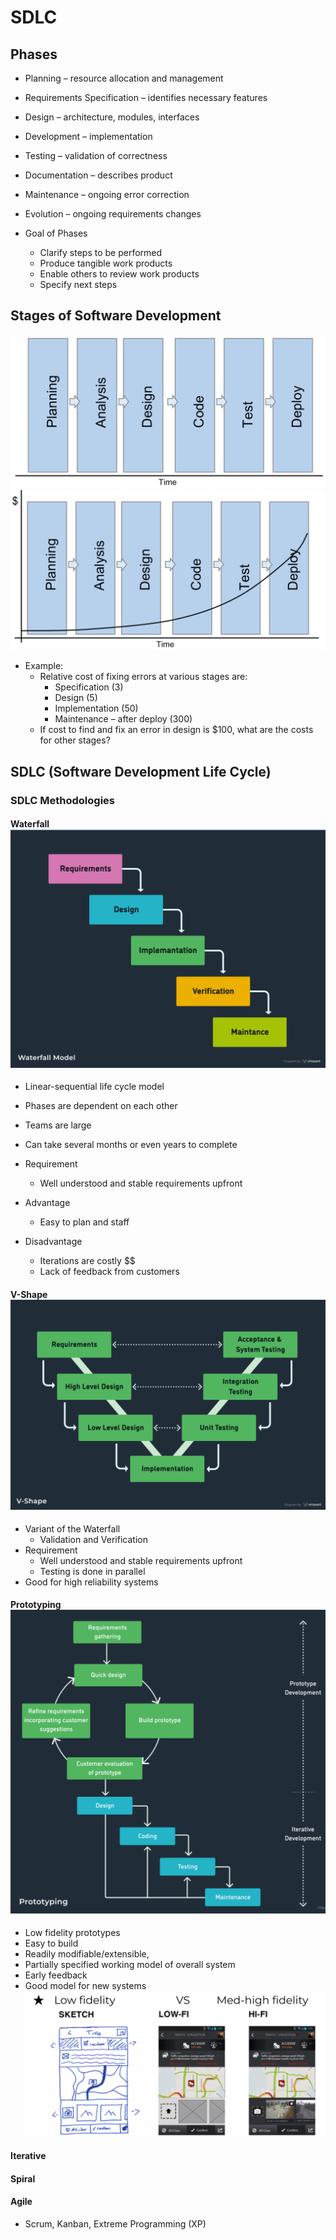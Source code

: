 # SDLC
## Phases
* Planning – resource allocation and management
* Requirements Specification – identifies necessary  features
* Design – architecture, modules, interfaces
* Development – implementation
* Testing – validation of correctness
* Documentation – describes product
* Maintenance – ongoing error correction
* Evolution – ongoing requirements changes

* Goal of Phases
    * Clarify steps to be performed
    * Produce tangible work products
    * Enable others to review work products
    * Specify next steps

## Stages of Software Development
![Stages of Software Developments](../images/StagesOfSoftwareDevelopment.png)
![Cost per Stage](../images/CostPerStage.png)


* Example: 
    * Relative cost of fixing errors at various stages  are:
        * Specification (3)
        * Design (5)
        * Implementation (50)
        * Maintenance – after deploy (300)
    * If cost to find and fix an error in design is $100, what are the costs for other stages?

## SDLC (Software Development Life Cycle)
### SDLC Methodologies
#### Waterfall ![Waterfall](../images//Waterfall.png)
* Linear-sequential life cycle model
* Phases are dependent on each other
* Teams are large
* Can take several months or even years to complete

* Requirement
    * Well understood and  stable requirements upfront
* Advantage 
    * Easy to plan and staff
* Disadvantage
    * Iterations are costly $$
    * Lack of feedback from customers

#### V-Shape ![V-shape](../images//V-shape.png)
* Variant of the Waterfall
    * Validation and Verification
* Requirement
    * Well understood and  stable requirements upfront
    * Testing is done in parallel
* Good for high reliability systems

#### Prototyping ![Prototyping](../images/Prototyping.png)
* Low fidelity prototypes
* Easy to build
* Readily modifiable/extensible, 
* Partially specified working model of overall system
* Early feedback 
* Good model for new systems
![Prototyping example](../images/PrototypingExample.png)
#### Iterative
#### Spiral
#### Agile
* Scrum, Kanban, Extreme Programming (XP)
